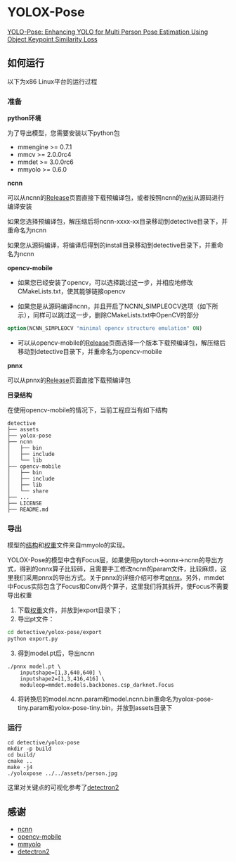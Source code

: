 # YOLOX-Pose

[YOLO-Pose: Enhancing YOLO for Multi Person Pose Estimation Using Object Keypoint Similarity Loss](https://arxiv.org/abs/2204.06806)

## 如何运行

以下为x86 Linux平台的运行过程

### 准备

**python环境**

为了导出模型，您需要安装以下python包

+ mmengine >= 0.7.1
+ mmcv >= 2.0.0rc4
+ mmdet >= 3.0.0rc6
+ mmyolo >= 0.6.0

**ncnn**

可以从ncnn的[Release](https://github.com/Tencent/ncnn/releases)页面直接下载预编译包，或者按照ncnn的[wiki](https://github.com/Tencent/ncnn/wiki/how-to-build)从源码进行编译安装

如果您选择预编译包，解压缩后将ncnn-xxxx-xx目录移动到detective目录下，并重命名为ncnn

如果您从源码编译，将编译后得到的install目录移动到detective目录下，并重命名为ncnn

**opencv-mobile**

+ 如果您已经安装了opencv，可以选择跳过这一步，并相应地修改CMakeLists.txt，使其能够链接opencv

+ 如果您是从源码编译ncnn，并且开启了NCNN_SIMPLEOCV选项（如下所示），同样可以跳过这一步，删除CMakeLists.txt中OpenCV的部分

```cmake
option(NCNN_SIMPLEOCV "minimal opencv structure emulation" ON)
```

+ 可以从opencv-mobile的[Release](https://github.com/nihui/opencv-mobile/releases)页面选择一个版本下载预编译包，解压缩后移动到detective目录下，并重命名为opencv-mobile

**pnnx**

可以从pnnx的[Release](https://github.com/pnnx/pnnx/releases)页面直接下载预编译包

**目录结构**

在使用opencv-mobile的情况下，当前工程应当有如下结构

```
detective
├── assets
├── yolox-pose
├── ncnn
│   ├── bin
│   ├── include
│   └── lib
├── opencv-mobile
│   ├── bin
│   ├── include
│   ├── lib
│   └── share
├── ...
├── LICENSE
├── README.md
```

### 导出

模型的[结构](https://github.com/open-mmlab/mmyolo/blob/main/configs/yolox/pose/yolox-pose_tiny_8xb32-300e-rtmdet-hyp_coco.py)和[权重](https://download.openmmlab.com/mmyolo/v0/yolox/pose/yolox-pose_s_8xb32-300e-rtmdet-hyp_coco/yolox-pose_s_8xb32-300e-rtmdet-hyp_coco_20230427_005150-e87d843a.pth)文件来自mmyolo的实现。

YOLOX-Pose的模型中含有Focus层，如果使用pytorch->onnx->ncnn的导出方式，得到的onnx算子比较碎，且需要手工修改ncnn的param文件，比较麻烦，这里我们采用pnnx的导出方式。关于pnnx的详细介绍可参考[pnnx](https://github.com/pnnx/pnnx)。另外，mmdet中Focus实际包含了Focus和Conv两个算子，这里我们将其拆开，使Focus不需要导出权重

1. 下载[权重](https://download.openmmlab.com/mmyolo/v0/yolox/pose/yolox-pose_s_8xb32-300e-rtmdet-hyp_coco/yolox-pose_s_8xb32-300e-rtmdet-hyp_coco_20230427_005150-e87d843a.pth)文件，并放到export目录下；
2. 导出pt文件：
```bash
cd detective/yolox-pose/export
python export.py
```
3. 得到model.pt后，导出ncnn
```shell
./pnnx model.pt \
    inputshape=[1,3,640,640] \
    inputshape2=[1,3,416,416] \
    moduleop=mmdet.models.backbones.csp_darknet.Focus
```
4. 将转换后的model.ncnn.param和model.ncnn.bin重命名为yolox-pose-tiny.param和yolox-pose-tiny.bin，并放到assets目录下

### 运行

```shell
cd detective/yolox-pose
mkdir -p build
cd build/
cmake ..
make -j4
./yoloxpose ../../assets/person.jpg
```

这里对关键点的可视化参考了[detectron2](https://github.com/facebookresearch/detectron2/blob/main/detectron2/utils/visualizer.py)


## 感谢

+ [ncnn](https://github.com/Tencent/ncnn)
+ [opencv-mobile](https://github.com/nihui/opencv-mobile)
+ [mmyolo](https://github.com/open-mmlab/mmyolo)
+ [detectron2](https://github.com/facebookresearch/detectron2)
